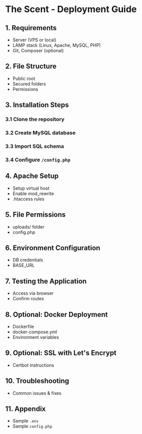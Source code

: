 # The Scent - Deployment Guide

## 1. Requirements
- Server (VPS or local)
- LAMP stack (Linux, Apache, MySQL, PHP)
- Git, Composer (optional)

## 2. File Structure
- Public root
- Secured folders
- Permissions

## 3. Installation Steps
### 3.1 Clone the repository
### 3.2 Create MySQL database
### 3.3 Import SQL schema
### 3.4 Configure `/config.php`

## 4. Apache Setup
- Setup virtual host
- Enable mod_rewrite
- .htaccess rules

## 5. File Permissions
- uploads/ folder
- config.php

## 6. Environment Configuration
- DB credentials
- BASE_URL

## 7. Testing the Application
- Access via browser
- Confirm routes

## 8. Optional: Docker Deployment
- Dockerfile
- docker-compose.yml
- Environment variables

## 9. Optional: SSL with Let's Encrypt
- Certbot instructions

## 10. Troubleshooting
- Common issues & fixes

## 11. Appendix
- Sample `.env`
- Sample `config.php`
